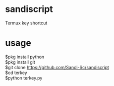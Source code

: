 # sandiscript
Termux key shortcut

# usage
$pkg install python<br>
$pkg install git<br>
$git clone https://github.com/Sandi-Sc/sandiscript<br>
$cd terkey<br>
$python terkey.py
